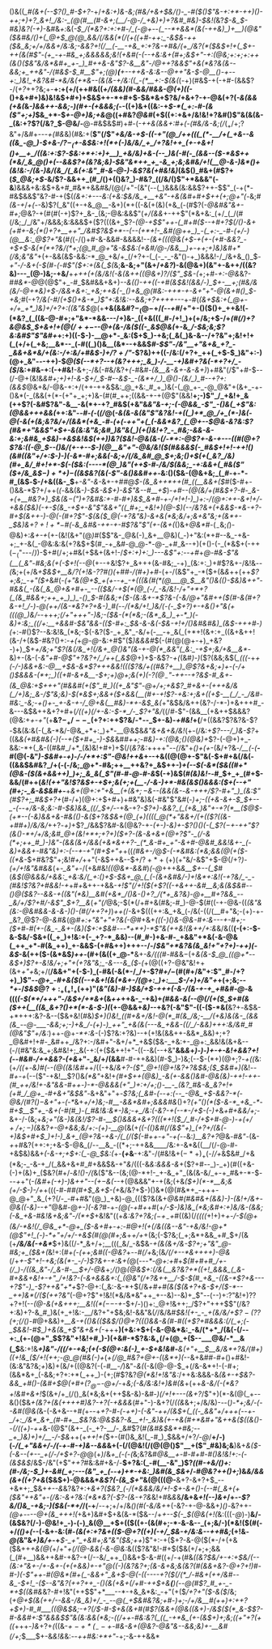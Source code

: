 ()&((*_#(&+(--$?()_#-$+?-*+/_+&:+)&-&;(#&/+&+$&/()-_-#($()$"&-+:+*-++)()-++;+)+?_&+!_/&:-_(@(#__(#-&+;(__/-@-/_+&)+)+?&#_#&)-$&!(_&?_$-&_$-#&)&?(-+)_-&#&_+:_&(*-$_/(*&?+:+:+#-/_(-@+--(_--*+&&*(&(-++&)_)+__)(@&"($&#&/()+(_@+$_@(@_&&/(/&&(*(/(+((+#-++:_-&$&*-*++($&_&;+/+/&&+/&:&;-&&?+!(/__(-__-+&_+:+?&-+#&/(+_/&?(*($&$+!+(_$+-_++(&_(#$"-(+_-+-#&_+;&&&&&;&!(+&#(-(--+&:&+(#+;&$+"_-+:(@&;+:+;+:++(&()($&"&/&*&#+_+-_)_#++&-&"$?-&__&"-/_@_++?&&$"+&(*&?&(&--&&;+_++&"-/(#&$-$_#__$"+;(@_)__(__+--++&-&:&-_-_@_++"_&-$-@__()-+--+:_)&!_+&?&#-*&/&(+*&--(&(&-+/&:((_-(*__+:-$(&(*(-+)(#&$-+(-+#-(&&$?-/(_+?_++?&;+-__+:+(+/(++#&((*+/(&&)(#-&&/_#&_&-_@_(+)((-*()+&+#+)&)&!&$+#+)+$&$++-*+#+$-$&*&+$?&/+&+?-+-@&(+?(_-&(&&(+&(_&*-)&&++-&&;-)(#+-(+&&&;(*--((+)&+((&:-+_$-*(_+:-#-(&($"+;+)_$&_+*-$_+-@+)&;+&_@($($+#&?_@&#_(+$((+:+&+/&!&!+?&#()$"&(&(&-_(&:+?$?(/&?_$-@&/-__@-#&$&$_#_)+#-(___-++&(&&+:_#_+(-(#&/&-&;(/_$(_+/+;$?&"+/&#+---_+(#&_&)(#&:+(__$"(/$"_+&/&-+$-((-+"(@_/++(((_(*-__/+(_+&--&((&_-@_)-$+&-/$?-_($+*-*&$&:+!(*+(-)&/&/_+_/+?&!++_(+-+&+!()+__+_/((&:+:$?-$&:+*+:+)+__)_+&/&)+&-(--_)&(-#(-_(&&--($-*&$++(*&/_&_@()+(--&&$?+(&?&;&)-$&"&*++_+_-&_+;&;&#&/+!(__@-&-)&*()+(&!&:-/(&-)&/(&_/(_&(+:&"_#-&-@-)-&$?&(+#&!&)_(&$()_#&+(#$?+(_$_@&;+$-_&/$?-&&++_(#_/()+(()&?_)-#&?_((/&/()$"+*&&&"(-&__)&&&+&:&$+&+#_#&*+&&#&/(@(/+"-(&"(--(_)&&&(&:&&$?++-$$"_(-+(*-#&$&&$"&?-#-+($(*(&+:+_---_&:(+&:_$&/&_+__+&"-+&(&#+#+$++(___+;_@+"_$($-*&;_#(&-+_/_+(-_-&)$?(_&"((+-+&_@__-&+)(*+((-&(+(&)(+&_(-(#$?(-_@&#&"&+-#+;_@&?-+(#(#(-+)$?+_&-_(&;-@&:&&$"(*+/(&&*+-++$"(*&+&:_(+/_(_/(#(/&;_/_/&"+/&&&;&:&&&$+($?(((&+_$?-*(@_-+$$"++-(_#+#($-_-+_#+?_$(/()-&+(+#+-&;(*()+?+__++"_/&#$?&$+*--(--(+*+!-_&#(@++_)_-(_+:-_-#-(+/-)(@__&:_@$?+"&*(#_(_(-/()+#-&-&&#-&&&&!-*_-(&_+(((@&(+$-+(+-(+#-&&?_-+$+$-&(*(*+?&/(*+;(@_#_@+"&-&$&:(+&#_/_@-/_&&__)_+-++;+)&*_)&#+*(/&;&"&"_+(+-&&(&$-&&:-*_@_+&/+_(/+?+-(_(-_-_-&"()-+_)&&&!-/_/&+&_()_$_-+"-/-&+(-$(#-(-#$"($+:+(&(_$(_&;__&-&;+"(&+/_+&?_)-&(@&$+)($&"+-&++/((&?&)---_(@-)&;-+&/__+*+++(+(&/&!(-&(&++((@&$+)$?_/_($"_$&-(*+;+#-_+:-@&_&?-#_#&*-@_@(@$"+_-#_$&#&&+&+)____--&(()-++_((_-+#(&_$&!(&&/-)_$+-__+;(#&/&*(*&/-@+*&)+$-/&&+&+:_+&;++&(-_()+&_@(#&:-++*-+-&+"+"-@(&+#()_$-+&;_#(-+?_/&(-#_/___(+$()+&-*_)$"+:&!&:--&_&;+?+++_+---_+-#(_(&+$&:+(_@+-+/+_+*_)&)+/+?+:((&"&$_@(+__+&(&&#$?-_(@-$+/_(--+#_/+"+-()($()+_++&!(-(*&?_(_((&-@-#+;+"&*-*&&---/+)&-_((+&(((_#-/+!_)+(+/&;+$-/+*(#(/_)+?_&_@&$_$+&+!+$(@(/++-$--_@_+(&-/&(_$((-_&$_@&_(*+-&*_/-$&;&;$?&:&#$"$"&#+*+:+)((-$-)-__@+*-_&:($+$_)-+&;(_&(_)&-&--/+?&"+;&!+!+(_(+/+(_+&;__&*--_(-#((_)()&__(&*--+&&$_#-$$"-/&"__+"&+&_+?_-_&&+&*&/+(&:-/+:&/+#&$-)+/$?+/$"_-$?&)++((-/&:(/+?+_++(_+$-$_)&"+:-)(@+_&"---++)-$_@($(--*+?--+(&?+++;_&_)-/-__-+)&#+?&(-*+?+/_-($_/&:+#&-+:(-+#&!__-&+;-/&(-#&/&?+*(*-#&#-_(&__&-&+-&-&+)_)+#&"(/$"+#-$--(/-@+(&!&_&#+;+)+!-&-$+/_$-#--&$-_-(&*+/_)_@()-(&/_)_#--+?+:(&&$_@&+&/-@&-+:+/(++-++&$&:_@_+&:_#_+_)&(-(_@_+-_-@_@&"+(&+_-+-()&*(-_(&&(+(*-(+"+_+;+)&-(#(#_++;((&&-+-+(@$"(&&!__+;-)$"_/_+&!+_&(++$?(-&#$?&"-&__-&(*+-+?_#&$(+&"&*&"&-+;-(-@&&_-$"_-()&(_+$"&:(*_@&&+++&&(_++:&"-_-#-(-_(_(/_@(*-_&(&-&(&"$"&?&!-+((_)+*_@_/+_(*-)&(-@(-&(+(&;&?&/+/(&&*(+&_-#-(+(-++"+(_(-&&*&?_(_@+--$_@&-&?&:$?(#&*+"&&$"+$+-&(&:&"&;&#_)&"&(_)(+()&!+?_-_#&;-&&-&-&:+;&#&_+$&)-+&$&!&$(++)_)&?($&!-@&(&-(/-*+:-@$?+____-&-+_---((#(@+?$?&:((-@_$--()&/_(+_-_+--$-)(@__&"+"-@&/&!($(#&&&$(-_#&$+!+!-+_$+!()($&#((&"+/+:_$-)-)(-&*-#+;&&(-&;+/(/&_&#_@_$+;&;()+$(+(_&?_/&)(#+_&/_#+!+*-$(-($&:(----*(@_)&"(++$-#-/&/_$(&&;_-+:&&+(_#&($"($+/&_&$_$-)+*+)-$((&$&?(&(-$"-&()_&&#++-*&:()($&-(@&+&;_(_#-+-*-#_(&$_-_$-/+&((&-_$__+_-*&"-&-*_&+-+#_#_@_$-(&_&++*++(#_((__&&+($_#($-#+-()&&-*$?+/++(_(-_&&(&_-)-$&-&$+)-&$"&--#__+$_)-*+#--(@_(&/+(_#&$+?-#-_&-+(+__#&?+)_$&(&$-($"_)+?&#&:_+-#-#+)&$_&+#-+-/+!+!-)_)+:-/(@+:++-&+!+/-+&&($&)(_-+-$(&_-+$+-&"$"&&+"((_#+;_+&!+)(@-$_)(--/&?_&+(+&&$-*&-+?-#+$(&++-)-@(-(#+?$"-$(&($_@(-+?&"&)-&+&(*&;&/+;&+&"&;+(&*+-_$&)&+$?+!+*-$_#(*-*&_&#&-++-+-#$?&"$"(+-(&+(*()&+_@&*_#-$(_-$&;_(_)-@&)+:_&+-+_(+-(&!(&+"(@_)_#($$"&-_@&(-)_&+__@&)(_-)+"&:(*+#--&_-+&-+;_+-&(_-@&:&:&(+?&$+$(#_-+_&#-@_@-*-@-_+#_&--+)(+()-(-_(*&$+(-++$(-_($"---/_)_)-$+#(/+;+#&(+$&+(&+!-/_$+:+)+:_)---&$"+:--+#_+_@-#&-$"&(__(_&"-#&;&(+(-$+!(--@_(+--+&!$?+_&+++(&-#&;_-+)_(&:+:_)+#$?&+-/&!&_--(_&;+(+/&*+$&$_+__&/$?($+!&-$?$?_#()(*+#_#-/(#+)+#-_(+-/(&$"+_-*($+(&_&_++(++_$?+;&;_-+"($+_&#(*-(+"&_(@+$_+(+--+_-+(((&(#(*(@___@_$__&"()&(()-$&)&++"-#&&(_-(&(_&_@+&+#+-_--(($&/-_+$(*(@_(-/_-&/&!-/+"+*+?(_(&_#&&+;++_+_)_)_-()_$-#(&&;_+($-(&:&+-*$?&-(-&/_@+"&#++($(#-&(#+?&-+!_/-)-@(++/(&-*&?+?+&-)_#(--/(*&/+!_)&/(-(-_$+?_)+-+&()+"&_(+(((@_)&/-*-++*+;(/+"+++"-)&;-_($&-(*(*&;-(&*_&_)_+-*_)(-&)+:&;_((/+:__+&&#-$&"&&-(($-#+:_$&-&-&(-$&-+!+/()&#&#&)_(&$-+++_#-)(*+:-#()$?--&:&!&_(*&;-$(-&?($-_+_&"_-&/+(-__-+_&(_(+*+!(&+:+_((&+&++!(&-/+(&$-#&?()+:_-+(_+_@-@_-&:+#$"($_)&&&#_$(-(#(@(@+-+)_+&?-)+)_$+_+/&;+"$?(&(/&_+!(/&+_@()&"(&-+-@(*_&&"(_&:_-+$+;&/+&__&*_-&)+-(&-(_-&"+#-@$"+?&?+/_/++(_&$_@+)+$-&$?-_+(_(&#_)-)_($?(&&;&$(*_(((-*+*+(-/-)&&+_&:-@__+$&-&*$?+++&&!((_($?&/+((#&?+__)_@$?&+&;+)+-(*-*_/_+()_$&&&-(*+;_)((+#-&+&__-$+;+)_@+;&(+)(-$?(@_-$"-+_+--+?&$-#_&+-(&_@&:+$+++"(#&&_#(+_($"_#_)((+_&"$"-@+/+;+_&_$?_#+&+-(+++&/&(_/+)&;_&-/$"&;&)-$(*&$+;_&&+($+&&(__(#+-+!$?-+&:+;&+((+$-__(_/_-_/&#-#&:_-&;-+()+-_+-&-+-/_@+&(__#&)-*+-&$_&(*+"&$&/&++(&?-/-*-)+&+++#_-&---&$&++&+?+#+(_/((+)(/+-&:-$-*_/-_$?+"&/_((/_#-_$"-(&&__(+&++$&&&?(@&:+_+-+"_(+__&$?-_+/--_-(+$?+:++$?&/-*--_$+-&)_-+#&!_+(__/+((&&?$?&?&-$?-$&(&:&(-(_&-*&/-@&_+*+:_)+*-__@&$&_&"&+&+&/&!_(+-(/&:+_$?---/_)&-$?_+((&*&(+#&#&(-)(--+($+#+_-)-$&*&#_#+*+;-#&)-*+:(@&;()(@&)+_$?-(-@+)+_-&&:-*+(_&-((#&#_/+*_(&)&!+#+)+$(/(_&?&:_++++"--_(_/&"+*()+(+*-(&/+?&*-/__(-(*__-#(@(-&"_)-$&#+-+)-/-/+*+:$"-@&!++&_+--+&((@(@+-$"&(-$+#+&(/&(-((&&$&#&?_/+(-(-/&;_@+*-#&;++__++&?+_&$++-)_+(--$(-&*($&((#+*(@&-($(&+&&++)_)+;_&_&(_$"(#-#-@-#-&_$(-+)&$(#_(&)&!-_-#_$+_+_(#+$-&&/(#++(*&!(++"&!$?&$+-+$+;&(+;+(__-/-&-)+*-#&(&$()&&&:($+(--+"(#+;-_&-&$&#+*-__+_&+*(@+:+"+&__(*+(&$+;-$&*--(&&(&*-_-*&-_+++_/$?-#+"_)_(&:$"(#$?+;_#&$+?+*(#_-_/+)(@+:+$+#+)+#&"&)&(-#&"$"&#(*-)+;-((+&-&+-$_$+--_-(--+/&-&;&:-#-$&)&&_((/_$+/-*-+&-+?-*$?+)-&&?_(_(+&_)&"+-+?(*__($_@_$-(+*--(-&)&&+&-#&(()-&($+?&$&+(@_(+)((((_@(*+"&&+/(+(($?((&-+#_#+)_/&/&*_/_++?_-+)_+$?_/&&$?&#-&(@&?-+-*(+-)-&_)+-$?()()(-(_$?_$(-+$-++"$?(&()-*+/+/&;&#_@+(&!+*+;+?+)($+?-(&_-&_+&+(@+?$"-_(/-&(*+;++_#_)-)&"-(&&(&+/&&(+&*&++?-_(*_&-#+_+"-&+#-@&#_&&!&+-_(-&)+&&+-#&"&)+:-(--+-+"(#+$+"+*+((_(#&+-/_@_$-(-*&#&:(*&;&&(@(+($-((*&_-$+#&?$"+;&!_#+/_++"(-&$++&--$+/$?+*+(+)(+$"&/-&$"+$-@(/+?_)-(+/+!&"&#&&_(+*-_&"+*-/(+&#&!_((@&*-&&#_)_(-@_+++&_&__$+--(_$_#(*&$(@&&&/+&&:_+&:&/(_+:()+$-$&+_@_(_(-(&+&#&/-)+!&*+:&!(-+?&/_-_-(#&!$?&?+#&_&!-_+*+#_+_&++-+&&-*+!$"(/+!($(+$?((-+&++-&#__&;&(&$&#--()_@($&?--&&-+((&"(*&)__&#(+&*_/()&-()+?_/(*+_&?&)-@+__#+?&&_--_&/+/$?+#_/-&$"_$+?__&*(_+"(/_@&;-$(*(/+#+&(#&;-#_)-@-$(#((-+-@&-((_(&"&(&:-@&#&&-&-&-)()-*(#(/+*+?+)_)_++(_/-&+$(((++:&_+&_(-/&(-((/(__#+"&;-(+)-+-_&?_@$?-@-_&#&_(@_#+:+"&"+"+?&(-@_#+&+*((_(-)()&_-@&_-#+:&_---+-#+;-_($+#-#(+-(&_-_&+-(&)($+:+$&#---*+*+)-*$"&(++&!_(&$+$+/+:&*&/&((__(-(+:-$-&-$&/-$&+((_+_)+!&:+(-_+?-*_&&)--(#_#-)+&-#-_+&&"+*&(-&-@&(_++_+*-#(&_++)_+-&&$-(+#&++)+++--/-/_$&"+*&?&(&_&!+"+?+)-++)(-&$_-&(++($-(&*&$_)++_-(#+(&((+_@-*__&+-*&/(((#-#&*&$-$(+_&(&-$_@_((@+*--&$+)$?+-&!&/+;+"+(+?&"&;_-&---&_($_-_(_+(@((+?-@&"&!++(&+_+"+_&;+/(__/&&+"+(-$-)_(-#&(-&(*-/_/+-$?_#+/_$-$(#(#+/&"+:$"_#-/+?+)_)$"-*-@+_-#+&($((--+&+!(&(*&+-/(@+:_)+:___$-/+)+/&"+*+(+;&;_--*+_-/_$&$_@$?+:_+(_+!_+(++)$"(*&"(_&)-#-)_$&/+$-+++(_-&-/(_&-+-+_+#&#-@-*&(((_(-$(*+/+++"-/&$+/+*&+_(&_++_++&-_-+&)+*(#&&-&(--@(/(+($_$+#(&($++(__((&_&+?()+*(*-&-$-)(*(+-@&&+*&)-*-+&?(-&"$"-((-($-*&(__&?+_-_&$&-+*+++:&?-&--($&+&!(#&)_$+)()&!_((#+&+/&!-@(*_#(&_/&;-__/(+&)&(&-_(&&(&_--@-___-&&;+;-)+&_/-(+)-)_++"_+&(&(---&_+&&-((/_/-&&)+++:&/&#_#(@&"$"+/&:_)++-@+_-*+:&-_(-)$?&:+?&)--+(+!&(&&++-&&*_&&)+;+?_@&#+!+#-_&#++_/&?+:-/&#+"-&+/+*_+&$($&-_+&:+-_@+:_&&!&(&+&--(-/(#&"&:&_+;&#&!+;_&(-+:(+($&++!+"-((--&(--+&"__&&_&_+_)-)-)+-+-&!+&&?+!(--#&#-/++&*&?-(+*&_+"-_&/+/(&&__#-#-++&&)(#-$_)-)&;(--$-$(*+)(@+;$?_-+((_&:(+_/((_+-*&)_#(--(_@((&!&#+*+/((-+&/_&+?-($"_@+!(@+!&?+?&$&;($_$&#+)(_&!_--#+-+_(--($"-+&!__$?()&_(*&"_+&!+_(#+$++(@&)_-&(+-&&()&#-@&(&)-++!-++-(#_++/&!+-&"&&-#++-)-*-@&&&(+"_)+:+/+;()-__-_(&?_#&-&_&?+!+(+#_/_@+_-#+&+"&$&"-_&+&"+"+-____$?&;(_&#-(--+:(--_-@&_+$-&&?-*_(-@&/(#$?()-$&_+"+_-(-*_&+_+/+)&;-#__-&&*&#+;&&&#&_()+?_(+"()(*($-&-*_+&_-*-#+$__$"+_-&+(-#(#_)-(_#&!&:&*-)&;-+_/&:(-&?-+(--*-/+$-(-)+_&_+#+&&/+;_-&+-/-(&;+*&;+"(&-)&(&!_/$?-#-__$()_&&&+*_&+?(((*+!($_/_#-/+$+#-@-)-$+(+/+/+;-)($&_&?_+-@+&&;&/+:-(+)-__@_(&(+*((-(()&#(/(&$"+)_(+?+/(&(-+)&$+#+$_)+!-)_&+_(@+?&-+&-/(_(/($(_-#++-_+"-+(--*&:_)__&?+?_@&_-#&"-_(&-*+*+#&?(++:+;+&-$-@&_(/--__&_-((*+;-++&&____/&:+-&*&((__/(/-@-#-+&$&)&&+*(-&-+;+$+:(_-@_$&:(*+-__(_+_&__-+:&"-/(#&!&$+(-*+)_+($-/_/+_&$&#_/+&(*&;-_-&-+_/(_&&+&+#_#+&&$&-+"_&_/(((-&*&:&_&&_-&*+($?+#--_)-_+)(#((+&-(-)+(&)+_($&?(#+/-*&!()-/(*&($"&--(&;(@-*+!-_+-&_+"_(&(&-&/_+-+_#&+-*-$---_+_+"(*_-_(&#+_(-+)-)&++"--(_+$-$&(-*-+(@&&&"+-+(&;(+&*($+)(*-*__&;&(+/-$-)-/+*+(((-#-#_#(#+$_&+$-(+_&/&?+$-)()&*(@(#&*+_-+++-@_@+"_&_(+?(/-_-#+#&"(@_)_+&)-@_((($?&(&+_@&#(#&#&+(&&)-)-(&!+/&+-@&*(*(-&)--+"_@&#-@_+-)(-&?_#-+_-(@(-+#+_+#(+_/-$-)&)&_(*&;&#+:+)&/&-(&&;(-&_+&-#&!&+&;&"-/(*+$_+&!&"($($+_&:&?+?&;($-$+$_-+$_#((&)(/_((((_+!+)+*+-_/-$(@+(&/-*&!(/_@&_+*-@+_($-&+#+-+:-#_@+!(+(/&*_((&--&"-+&/&!-@+*(@$"+!_(-)-*+"+/+/-+&$(#(@(#+;&_+*+/+*+(&;(-$?&;(_+;&*+&&_+#_$+/(&(+___/&/&(-+&*___$+)&((/-*_&+/+;__(((_&/_-&$&*-+(&(&+/&-$?+;+"&"_@-#&;+_($&+(*&!+:(#_+(-(++;&#((-@&?_$+$-_-#(/+_&;(&_/(/+--*&++++)-@&_(/+_+-$"+!-+&;(&(*-_-/-)$?&+-*+:&+(*_@(_---*-@+:+#_+_$(#+#+#_/+-(/_)-/((&_&"-/_&-#-__$+/-@&_+;_/()_@___(_@&$+:(/&(__&?&?+*((+!_&&&_(_&-#+&&+&!+-+"_/+!&?-(-&+&&&+:(_(@&"(/+?&++__/-$-$(#_+&_-((&-*$?+&---_+?$"-)_-$?++&"+*+_$?-@+:(_&:-&-*+$(/&_+#+#(&($(&+?+&-$+/($-*--_++)&*(/($(++?&"_(-@+?$"+!&!(*&/&*&"++_+--&)--&)+_$"--(--)+:$?$"&!+)$?$?+?+!(--_(@-&(+&++*+;__&!($(*(--$-+-*_$+/-)()+:_@+!&++;_/$?+"+++$$"(/&?+:&)+?-&_#_)&(+_+!&:-__/&?+"+$&;&!-&&"&(_/_/&/&#_$&!(+-_-_+(&/&/+$$?-($?$?($+;(/()-#_@+&&)+*__&-+(()&(($&$_/()_@+?((()&&-&(#-#((_+$?+#&&&:(/(_+;(-_$_&&!-#_$_)+&(&_+$"&+_&+(-*+++__)(+&:+$+(-&-@&*&:_-&/(*+*_/(&(-(/--+:_(+-(@+"_$$?&"+!&!+#_)-)(+&#-*$?&:&$_+(/+$(@_+($--___@&/-*__&(_$__&:+!&*__+)&"-/(_(/+-_+&;_(+(-$(@+:&(-)_+-$+_&!&#-__&(_+"+__$__&/&*+?&/(#+)((+!&_($_/+!(++;-@_@(#&(-)+*(*_+(/_@_#&?+*_@+-(_(_&*+)(_--&+&#_#-#+_()+#&!-(&:&"&?&;_+_)&)+(&/+((@&?(-(_-#__-/_)&"-_&(_(-&(@-@-$_+(/&-&*+!-(-#+;(&&*&+_(-&&;+?+:+*(_++_)-(+;(#$?&?_@(*&!+!&"&:_/++&:&&&-&*(&+_-+_$&?-&&_+#()-(&#+$_@_(+#+($?_@-$-@+/-*+_&;(-&/&:&!+)&#(&_+(++_&-&/(-(*&?+!&#+&+!_$(&+/+_(/()_&(*&;&+(++$&-&)-&_#-)(/+!+---(&+?_/$"+)(*-&(@(_+--&()($&*+(&?_+(&(++++#_)&?-$+?($-+&&&*(#+"-)-&+?(/_((&_&+;+/&/&)-*-*-(_)-*+;&/-(--&#(@&(_&-(-&+&--+#_(_+--+*+?-#-(-++)-(_-&"-++/(_&$+(_((-_&&"+/+++(--+-_/+:_/&*_&+_(#-#+__$&?&:_@&$&?-&__+!-_&)&(+-+&(#+*&#+"&++&($((_&()_-_-_(_/((+)-++*&-(@$"(&+-_(-_+?-__/-_&#$?(#_(&#&$&*+#&;--_+_)&)+)+/__-/-$&_++(+_++!+(_$+-(#()&_&!(_-#_)_$&&+/+?_/-@_/__+/-)(*-/(_+"&&+/-/(-+*-#_-+)&--&&_&+(-(/(@&!(/(@(@()$"__+($"_#&)&;&__)&+_&($-(-&--(+--_+(/-/+$+?_-_@_@(+_)_/&*+_(-(-(*&;&?&#_@&__+-#-#+#-#()&!&!+:-(-(&$&$_/&$-/&"(+$"_++?_#&:&#+&-/-__$+?&:(_-#(__-&"_)$?_((#-+&/()+:(#-/&;-$_)+-&#(_+;---(&"_+_(--+)+*-+&:_)&#(&_$&+_/-#_@&?++()+;_)&*&/_&&(&+((+?_+&*($&$+)-@&&&*_&$?(-(&_$+"_&(@(((@-__&+?-&+?+$_--+&*+;_$&+_+--&_&?&?+:+*_&+?($&?_(-/(*&&&/&/+!-$+-&+()_-(_-_-#(_&+(+($&"++&"+-(/&:-&+?&:(*&*&?(-$?-(&-+?&*&!+#&*&*&__/&+&_+!(--)&+_/+-_-$?&/()&_-+&;-)($&(-*+/_/(-+__/--+;+/+/&_()(#(-&/&+_+(-&?-+-@-&&+_)()-_&?++-*(@+----@+(&_+++!(*+&+)&#+$+&(&-*($&--/+*+--$(-_$(@&(+!(*&:(((-_@_)-)__&/-(&$&?(/-)-@&!+_-)-(-)_&(@__+$+(($((+-(&(#+;-*-&-&--_(+;&/-)(*&!($(#(-+/_(()+(_--(-&+-&:(#-_(*&(+:+?&*+(($-@+?((+)(-+/_$&-+/&:&--++#&;_(+!&*-@(*&"&*+)&/+*-+___$-_+"_+&#+;&"&"($&;++_)$"+:-+($+?-&-@($(*-/+(+&($&++*+&(@(*+/+"_+(/(@-&&(-&-@&:_&($($$?&"&!-#+$($&(+/+;+;&&(_(#+__)&&++&#-+&?-+(/--&/_++_()&&+$-&-#((+/-+(#&*((&?_$&/+-+:+$&/(-_-_(&:+"&+-/+-&+-(+_(+&_&)+-+"_@((-)(_&?&?+;(&-&+_&;&(&?(#(&&+&?-@+?+!_)_#-#-)(-$"++-#(@&*(#+(_-&&+"_&+$-@(-(_(-_---+?($(/(*_/-#&+(++/&#--&_-$+!_-($--&"&?(++?++_-()(&(+&+(/+#-++$+&__(__)(--@(#$?_#_+-_-*+$((&#&*&?-#+!&"(++$$"+*___--*-+&_&*&:_-+"(+($_/+?+"($-&($_/&;(*_+_@+$(&(++/--&&-/&_&)+/_-_--@(_+$&#&?&;_+_#-)+;-/+/&__#(++)+:_++?+$+)-#_#___((@&$&;-_+?(/_$-#-$+_&(&_+#(#$?(&&+(@&((&+)-/&$($(*_&-$$?-#-&&#+:$"&&&$$"&(&:&&(*&;-((/++-#&:&?(_((_-+*&_(+-(&$+)+;&;((+"+?(_+((*+++-_)&_+?+*(*((&-_$+-+*(_--+$-#&-&+(@&?-@&"&--&&;&)+-__&#(/+;_$___$+-&*&!&*&:_--++#&:+*+"-_+;-&-++&&*
